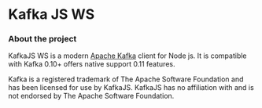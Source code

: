 # Kafka JS WS

### About the project

KafkaJS WS is a modern [Apache Kafka](https://kafka.apache.org/) client for Node js. It is compatible with Kafka 0.10+ offers native support 0.11 features.

Kafka is a registered trademark of The Apache Software Foundation and has been licensed for use by KafkaJS. KafkaJS has no affiliation with and is not endorsed by The Apache Software Foundation.